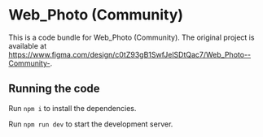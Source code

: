 
  # Web_Photo (Community)

  This is a code bundle for Web_Photo (Community). The original project is available at https://www.figma.com/design/c0tZ93gB1SwfJelSDtQac7/Web_Photo--Community-.

  ## Running the code

  Run `npm i` to install the dependencies.

  Run `npm run dev` to start the development server.
  